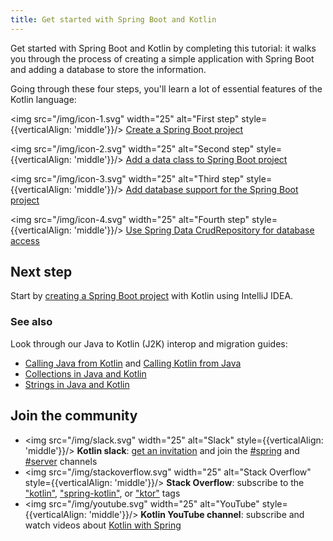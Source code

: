```yaml
---
title: Get started with Spring Boot and Kotlin
---
```


[//]: # (description: Get started with Spring Boot and Kotlin. Create a Spring Boot application with Kotlin.)

Get started with Spring Boot and Kotlin by completing this tutorial: it walks you through the process of creating a simple 
application with Spring Boot and adding a database to store the information.  

Going through these four steps, you'll learn a lot of essential features of the Kotlin language: 

<img src="/img/icon-1.svg" width="25" alt="First step" style={{verticalAlign: 'middle'}}/>  [Create a Spring Boot project](jvm-create-project-with-spring-boot.md)

<img src="/img/icon-2.svg" width="25" alt="Second step" style={{verticalAlign: 'middle'}}/> [Add a data class to Spring Boot project](jvm-spring-boot-add-data-class.md)

<img src="/img/icon-3.svg" width="25" alt="Third step" style={{verticalAlign: 'middle'}}/>  [Add database support for the Spring Boot project](jvm-spring-boot-add-db-support.md)

<img src="/img/icon-4.svg" width="25" alt="Fourth step" style={{verticalAlign: 'middle'}}/> [Use Spring Data CrudRepository for database access](jvm-spring-boot-using-crudrepository.md)

## Next step

Start by [creating a Spring Boot project](jvm-create-project-with-spring-boot.md) with Kotlin using IntelliJ IDEA.

### See also

Look through our Java to Kotlin (J2K) interop and migration guides:

* [Calling Java from Kotlin](java-interop.md) and [Calling Kotlin from Java](java-to-kotlin-interop.md)
* [Collections in Java and Kotlin](java-to-kotlin-collections-guide.md)
* [Strings in Java and Kotlin](java-to-kotlin-idioms-strings.md)

## Join the community

* <img src="/img/slack.svg" width="25" alt="Slack" style={{verticalAlign: 'middle'}}/> **Kotlin slack**: [get an invitation](https://surveys.jetbrains.com/s3/kotlin-slack-sign-up) and join the [#spring](https://kotlinlang.slack.com/archives/C0B8ZTWE4) and [#server](https://kotlinlang.slack.com/archives/C0B8RC352) channels 
* <img src="/img/stackoverflow.svg" width="25" alt="Stack Overflow" style={{verticalAlign: 'middle'}}/> **Stack Overflow**: subscribe to the ["kotlin"](https://stackoverflow.com/questions/tagged/kotlin), ["spring-kotlin"](https://stackoverflow.com/questions/tagged/spring-kotlin), or ["ktor"](https://stackoverflow.com/questions/tagged/ktor) tags
* <img src="/img/youtube.svg" width="25" alt="YouTube" style={{verticalAlign: 'middle'}}/> **Kotlin YouTube channel**: subscribe and watch videos about [Kotlin with Spring](https://www.youtube.com/playlist?list=PLlFc5cFwUnmxOJL0GSSZ1Vot4KL2Vwe7x)